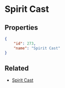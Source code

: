 # Spirit Cast

<no description available>

## Properties

```json
{
    "id": 273,
    "name": "Spirit Cast"
}
```

## Related

- [Spirit Cast](../items/15721-spirit-cast.md)

